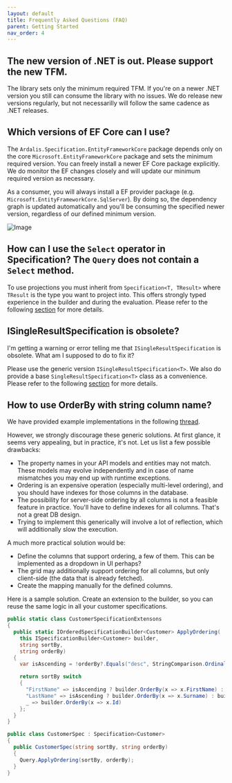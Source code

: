 ```yaml
---
layout: default
title: Frequently Asked Questions (FAQ)
parent: Getting Started
nav_order: 4
---
```


## The new version of .NET is out. Please support the new TFM.

The library sets only the minimum required TFM. If you're on a newer .NET version you still can consume the library with no issues. We do release new versions regularly, but not necessarilly will follow the same cadence as .NET releases.

## Which versions of EF Core can I use?

The `Ardalis.Specification.EntityFrameworkCore` package depends only on the core `Microsoft.EntityFrameworkCore` package and sets the minimum required version. You can freely install a newer EF Core package explicitly. We do monitor the EF changes closely and will update our minimum required version as necessary. 

As a consumer, you will always install a EF provider package (e.g. `Microsoft.EntityFrameworkCore.SqlServer`). By doing so, the dependency graph is updated automatically and you'll be consuming the specified newer version, regardless of our defined minimum version. 

![Image](https://github.com/user-attachments/assets/9e84cf9f-f99f-458b-a1ca-c856b4d0d8f2)

## How can I use the `Select` operator in Specification? The `Query` does not contain a `Select` method.

To use projections you must inherit from `Specification<T, TResult>` where `TResult` is the type you want to project into. This offers strongly typed experience in the builder and during the evaluation. Please refer to the following [section](../usage/create-specifications.md#projection-specification) for more details.

## ISingleResultSpecification is obsolete?

I'm getting a warning or error telling me that `ISingleResultSpecification` is obsolete. What am I supposed to do to fix it?

Please use the generic version `ISingleResultSpecification<T>`. We also do provide a base `SingleResultSpecification<T>` class as a convenience. Please refer to the following [section](../usage/create-specifications.md#single-result-specification) for more details.


## How to use OrderBy with string column name?

We have provided example implementations in the following [thread](https://github.com/ardalis/Specification/issues/53#issuecomment-776700662).

However, we strongly discourage these generic solutions. At first glance, it seems very appealing, but in practice, it's not. Let us list a few possible drawbacks:

- The property names in your API models and entities may not match. These models may evolve independently and in case of name mismatches you may end up with runtime exceptions.
- Ordering is an expensive operation (especially multi-level ordering), and you should have indexes for those columns in the database.
- The possibility for server-side ordering by all columns is not a feasible feature in practice. You'll have to define indexes for all columns. That's not a great DB design.
- Trying to implement this generically will involve a lot of reflection, which will additionally slow the execution.

A much more practical solution would be:
- Define the columns that support ordering, a few of them. This can be implemented as a dropdown in UI perhaps?
- The grid may additionally support ordering for all columns, but only client-side (the data that is already fetched).
- Create the mapping manually for the defined columns.

Here is a sample solution. Create an extension to the builder, so you can reuse the same logic in all your customer specifications.

```csharp
public static class CustomerSpecificationExtensons
{
  public static IOrderedSpecificationBuilder<Customer> ApplyOrdering(
    this ISpecificationBuilder<Customer> builder, 
    string sortBy, 
    string orderBy)
  {
    var isAscending = !orderBy?.Equals("desc", StringComparison.OrdinalIgnoreCase) ?? false;

    return sortBy switch
    {
      "FirstName" => isAscending ? builder.OrderBy(x => x.FirstName) : builder.OrderByDescending(x => x.FirstName),
      "LastName" => isAscending ? builder.OrderBy(x => x.Surname) : builder.OrderByDescending(x => x.Surname),
      _ => builder.OrderBy(x => x.Id)
    };
  }
}

public class CustomerSpec : Specification<Customer>
{
  public CustomerSpec(string sortBy, string orderBy)
  {
    Query.ApplyOrdering(sortBy, orderBy);
  }
}
```